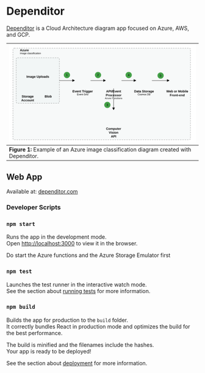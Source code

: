 # Dependitor

[Dependitor](dependitor.com) is a Cloud Architecture diagram app focused on Azure, AWS, and GCP.

| ![Azure example](doc/example.svg)|
|:--|
| **Figure 1:**  Example of an Azure image classification diagram created with Dependitor.
## Web App

Available at: [dependitor.com](https://dependitor.com)

### Developer Scripts

### `npm start`

Runs the app in the development mode.\
Open [http://localhost:3000](http://localhost:3000) to view it in the browser.

Do start the Azure functions and the Azure Storage Emulator first

### `npm test`

Launches the test runner in the interactive watch mode.\
See the section about [running tests](https://facebook.github.io/create-react-app/docs/running-tests) for more information.

### `npm build`

Builds the app for production to the `build` folder.\
It correctly bundles React in production mode and optimizes the build for the best performance.

The build is minified and the filenames include the hashes.\
Your app is ready to be deployed!

See the section about [deployment](https://facebook.github.io/create-react-app/docs/deployment) for more information.
